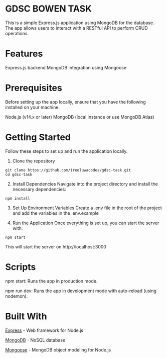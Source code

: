 # GDSC BOWEN TASK

  This is a simple Express.js application using MongoDB for the database. The app allows users to interact with a RESTful API to perform CRUD operations.

# Features

  Express.js backend
  MongoDB integration using Mongoose

# Prerequisites

  Before setting up the app locally, ensure that you have the following installed on your machine:

  Node.js (v14.x or later)
  MongoDB (local instance or use MongoDB Atlas)
  
# Getting Started
  
  Follow these steps to set up and run the application locally.

  1. Clone the repository

  ```
  git clone https://github.com/ireoluwacodes/gdsc-task.git
  cd gdsc-task
  ```

  2. Install Dependencies
  Navigate into the project directory and install the necessary dependencies:

  ```
  npm install
  ```

  3. Set Up Environment Variables
  Create a .env file in the root of the project and add the variables in the .env.example

  4. Run the Application
  Once everything is set up, you can start the server with:

  ```
  npm start
  ```

  This will start the server on http://localhost:3000


# Scripts
  npm start: Runs the app in production mode.

  npm run dev: Runs the app in development 
  mode with auto-reload (using nodemon).

# Built With
  [Express](https://expressjs.com/) - Web framework for Node.js

  [MongoDB](https://www.mongodb.com/) - NoSQL database

  [Mongoose](https://mongoosejs.com/) - MongoDB object modeling for Node.js